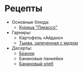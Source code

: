 # Рецепты

- Основные блюда:
   - [Курица "Пикассо"](chicken.md)
- Гарниры:
   - Картофель «Айдахо»
   - [Тыква, запеченная с медом](honey_pumpkin.md)
- Десерты:
   - [Брауни](brownie.md)
   - Банановые панкейки
   - [Банановый хлеб](banana_bread.md)



